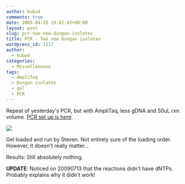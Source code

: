 ```yaml
---
author: kubu4
comments: true
date: 2009-04-16 19:02:43+00:00
layout: post
slug: pcr-two-new-dungan-isolates
title: PCR - Two new Dungan isolates
wordpress_id: 1117
author:
  - kubu4
categories:
  - Miscellaneous
tags:
  - AmpliTaq
  - Dungan isolates
  - gel
  - PCR
---
```


Repeat of yesterday's PCR, but with AmpliTaq, less gDNA and 50uL rxn volume. [PCR set up is here](http://eagle.fish.washington.edu/Arabidopsis/Notebook%20Workup%20Files/20090416-01.jpg).

![](http://eagle.fish.washington.edu/Arabidopsis/20090416-02.JPG)

Gel loaded and run by Steven. Not entirely sure of the loading order. However, it doesn't really matter...

Results: Still absolutely nothing.



**UPDATE**: Noticed on 20090713 that the reactions didn't have dNTPs. Probably explains why it didn't work!
